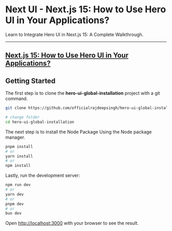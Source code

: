 # Next UI - Next.js 15: How to Use Hero UI in Your Applications?

Learn to Integrate Hero UI in Next.js 15: A Complete Walkthrough.

---
[Next.js 15: How to Use Hero UI in Your Applications?](https://medium.com/frontendweb/next-js-15-how-to-use-hero-ui-in-your-applications-564a0a3ef228)
---

## Getting Started

The first step is to clone the **hero-ui-global-installation** project with a git command.

```bash
git clone https://github.com/officialrajdeepsingh/hero-ui-global-installation.git

# change folder
cd hero-ui-global-installation
```
The next step is to install the Node Package Using the Node package manager.

```bash
pnpm install
# or
yarn install
# or
npm install
```

Lastly, run the development server:

```bash
npm run dev
# or
yarn dev
# or
pnpm dev
# or
bun dev
```

Open [http://localhost:3000](http://localhost:3000) with your browser to see the result.
